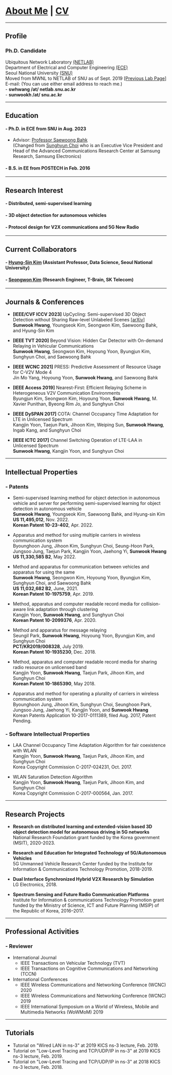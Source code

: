 
# [About Me](index) | [CV](CV_swhwang_22.pdf)

---
## Profile

### Ph.D. Candidate
Ubiquitous Network Laboratory [(NETLAB)](http://netlab.snu.ac.kr)\
Department of Electrical and Computer Engineering [(ECE)](https://ece.snu.ac.kr)\
Seoul National University [(SNU)](https://snu.ac.kr)\
Moved from MWNL to NETLAB of SNU as of Sept. 2019 [[Previous Lab Page]](https://sites.google.com/a/mwnl.snu.ac.kr/www/)\
E-mail: (You can use either email address to reach me.)\
    - **swhwang /at/ netlab.snu.ac.kr**\
    - **sunwookh /at/ snu.ac.kr**

---
## Education

#### - Ph.D. in ECE from SNU in Aug. 2023
- Advisor: [Professor Saewoong Bahk](https://sites.google.com/netlab.snu.ac.kr/netlabhome/people/faculty)\
(Changed from [Sunghyun Choi](https://sites.google.com/view/sunghyun-chois-home) who is
an Executive Vice President and Head of the Advanced Communications Research Center at Samsung Research, Samsung Electronics)
<!-- * Ubiquitous Network Laboratory in Seoul National University (NETLAB) -->

#### - B.S. in EE from POSTECH in Feb. 2016

---
## Research Interest
<!-- - **Distributed learning, semi-supervised learning**
- **3D object detection for autonomous vehicles**
- **Protocol design for V2X communications and 5G New Radio** -->

#### - Distributed, semi-supervised learning
#### - 3D object detection for autonomous vehicles
#### - Protocol design for V2X communications and 5G New Radio

---
## Current Collaborators

#### - [Hyung-Sin Kim](https://sites.google.com/site/hskiminthebody/home) (Assistant Professor, Data Science, Seoul National University)
#### - [Seongwon Kim](https://sites.google.com/a/mwnl.snu.ac.kr/www/people/seongwon-kim) (Research Engineer, T-Brain, SK Telecom)

---
## Journals & Conferences

* **[IEEE/CVF ICCV 2023]**
UpCycling: Semi-supervised 3D Object Detection without Sharing Raw-level Unlabeled Scenes  [[arXiv]](https://arxiv.org/abs/2211.11950)\
**Sunwook Hwang**, Youngseok Kim, Seongwon Kim, Saewoong Bahk, and Hyung-Sin Kim <br>

* **[IEEE TVT 2020]** Beyond Vision: Hidden Car Detector with On-demand Relaying in Vehicular Communications<br>
**Sunwook Hwang**, Seongwon Kim, Hoyoung Yoon, Byungjun Kim, Sunghyun Choi, and Saewoong Bahk

* **[IEEE WCNC 2021]**
PRESS: Predictive Assessment of Resource Usage for C-V2V Mode 4 <br>
Jin Mo Yang, Hoyoung Yoon, **Sunwook Hwang**, and Saewoong Bahk

* **[IEEE Access 2019]**
Nearest-First: Efficient Relaying Scheme in Heterogeneous V2V Communication Environments <br>
Byungjun Kim, Seongwon Kim, Hoyoung Yoon, **Sunwook Hwang**, M. Xavier Punithan, Byeong Rim Jo, and Sunghyun Choi

* **[IEEE DySPAN 2017]**
COTA: Channel Occupancy Time Adaptation for LTE in Unlicensed Spectrum <br>
Kangjin Yoon, Taejun Park, Jihoon Kim, Weiping Sun, **Sunwook Hwang**, Ingab Kang, and Sunghyun Choi

* **[IEEE ICTC 2017]**
Channel Switching Operation of LTE-LAA in Unlicensed Spectrum\
**Sunwook Hwang**, Kangjin Yoon, and Sunghyun Choi


<!--
#### - Domestic Conference Papers
1. 황선욱, 윤호영, 김병준, 최성현, "C-V2X에서 효과적인 CAM 중계 방식의 필요성에 대한 고찰," 제29회 통신정보합동학술대회 (JCCI 2019), 강릉, 2019년 5월 1-3일.

2. 황선욱, 손위평, 김병준, 윤호영, 박승일, 최성현, "MCS 조절에 따른 V2X 통신 성능 분석," 제28회 통신정보합동학술대회 (JCCI 2018), 여수, 2018년 5월 2-4일.

3. 황선욱, 윤강진, 박태준, 김지훈, 최성현, "LTE-LAA 다중채널 접속기법의 성능향상 방법," 한국통신학회 2017년도 동계종합학술발표회, 강원 정선, 2017년 1월 20일.
-->

---
## Intellectual Properties

### - Patents
* Semi-supervised learning method for object detection in autonomous vehicle
and server for performing semi-supervised learning for object detection in
autonomous vehicle\
**Sunwook Hwang**, Youngseok Kim, Saewoong Bahk, and Hyung-sin Kim\
**US 11,495,012**, Nov. 2022.\
**Korean Patent 10-23-402**, Apr. 2022.

* Apparatus and method for using multiple carriers in wireless communication system\
Byounghoon Jung, Jihoon Kim, Sunghyun Choi, Seung-Hoon Park, Jungsoo Jung, Taejun Park, Kangjin Yoon, Jaehong Yi, **Sunwook Hwang**\
**US 11,330,585 B2**, May 2022.

* Method and apparatus for communication between vehicles and apparatus for using the same\
**Sunwook Hwang**, Seongwon Kim, Hoyoung Yoon, Byungjun Kim, Sunghyun Choi, and Saewoong Bahk\
**US 11,032,682 B2**, June, 2021.\
**Korean Patent 10-1975759**, Apr. 2019.

* Method, apparatus and computer readable record media for collision-aware link adaptation through clustering\
Kangjin Yoon, **Sunwook Hwang**, and Sunghyun Choi\
**Korean Patent 10-2099376**, Apr. 2020.

* Method and apparatus for message relaying\
Seungil Park, **Sunwook Hwang**, Hoyoung Yoon, Byungjun Kim, and Sunghyun Choi\
**PCT/KR2019/008328**, July 2019.\
**Korean Patent 10-1935230**, Dec. 2018.

* Method, apparatus and computer readable record media for sharing radio resource on unlicensed band\
Kangjin Yoon, **Sunwook Hwang**, Taejun Park, Jihoon Kim, and Sunghyun Choi\
**Korean Patent 10-1865390**, May 2018.

* Apparatus and method for operating a plurality of carriers in wireless communication system\
Byounghoon Jung, Jihoon Kim, Sunghyun Choi, Seunghoon Park, Jungsoo Jung, Jaehong Yi, Kangjin Yoon, and **Sunwook Hwang**\
Korean Patents Application 10-2017-0111389, filed Aug. 2017, Patent Pending.

### - Software Intellectual Properties

* LAA Channel Occupancy Time Adaptation Algorithm for fair coexistence with WLAN\
Kangjin Yoon, **Sunwook Hwang**, Taejun Park, Jihoon Kim, and Sunghyun Choi\
Korea Copyright Commission C-2017-024231, Oct. 2017.

* WLAN Saturation Detection Algorithm\
Kangjin Yoon, **Sunwook Hwang**, Taejun Park, Jihoon Kim, and Sunghyun Choi\
Korea Copyright Commission C-2017-000564, Jan. 2017.

---
## Research Projects

* **Research on distributed learning and extended-vision based 3D object detection model for autonomous driving in 5G networks**\
National Research Foundation grant funded by the Korea government (MSIT), 2020-2023.

* **Research and Education for Integrated Technology of 5G/Autonomous Vehicles**\
5G Unmanned Vehicle Research Center funded by the Institute for Information & Communications Technology Promotion, 2018-2019.

* **Dual Interface Synchronized Hybrid V2X Research by Simulation**\
LG Electronics, 2018.

* **Spectrum Sensing and Future Radio Communication Platforms**\
Institute for Information & communications Technology Promotion grant funded by the Ministry of Science, ICT and Future Planning (MSIP) of the Republic of Korea, 2016–2017.

---
## Professional Activities

### - Reviewer
- International Journal
  * IEEE Transactions on Vehicular Technology (TVT)
  * IEEE Transactions on Cognitive Communications and Networking (TCCN)
- International Conferences
  * IEEE Wireless Communications and Networking Conference (WCNC) 2020
  * IEEE Wireless Communications and Networking Conference (WCNC) 2019
  * IEEE International Symposium on a World of Wireless, Mobile and Multimedia Networks (WoWMoM) 2019

---
## Tutorials

* Tutorial on "Wired LAN in ns-3" at 2019 KICS ns-3 lecture, Feb. 2019.
* Tutorial on "Low-Level Tracing and TCP/UDP/IP in ns-3" at 2019 KICS ns-3 lecture, Feb. 2019.
* Tutorial on "Low-Level Tracing and TCP/UDP/IP in ns-3" at 2018 KICS ns-3 lecture, Feb. 2018.

<!--
> This is a blockquote following a header.
>
> When something is important enough, you do it even if the odds are not in your favor.

#### Header 4

*   This is an unordered list following a header.
*   This is an unordered list following a header.
*   This is an unordered list following a header.

##### Header 5

1.  This is an ordered list following a header.
2.  This is an ordered list following a header.
3.  This is an ordered list following a header.

###### Header 6

| head1        | head two          | three |
|:-------------|:------------------|:------|
| ok           | good swedish fish | nice  |
| out of stock | good and plenty   | nice  |
| ok           | good `oreos`      | hmm   |
| ok           | good `zoute` drop | yumm  |

### There's a horizontal rule below this.

* * *

### Here is an unordered list:

*   Item foo
*   Item bar
*   Item baz
*   Item zip

### And an ordered list:

1.  Item one
1.  Item two
1.  Item three
1.  Item four

### And a nested list:

- level 1 item
  - level 2 item
  - level 2 item
    - level 3 item
    - level 3 item
- level 1 item
  - level 2 item
  - level 2 item
  - level 2 item
- level 1 item
  - level 2 item
  - level 2 item
- level 1 item

### Small image

![Octocat](https://github.githubassets.com/images/icons/emoji/octocat.png)

### Large image

![Branching](https://guides.github.com/activities/hello-world/branching.png)


### Definition lists can be used with HTML syntax.

<dl>
<dt>Name</dt>
<dd>Godzilla</dd>
<dt>Born</dt>
<dd>1952</dd>
<dt>Birthplace</dt>
<dd>Japan</dd>
<dt>Color</dt>
<dd>Green</dd>
</dl>

```
Long, single-line code blocks should not wrap. They should horizontally scroll if they are too long. This line should be long enough to demonstrate this.
```

```
The final element.
```
-->
